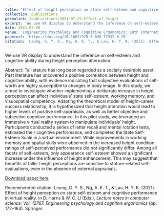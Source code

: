 ```yaml
---
title: "Effect of height perception on state self-esteem and cognitive performance in virtual reality"
collection: publications
permalink: /publications/2021-07-29_Effect_of_height
excerpt: 'We use VR display to understand the inference on self-esteem and cognitive ability during height perception alternation.'
date: 2021-07-29
venue: 'Engineering Psychology and Cognitive Ergonomics: 18th International Conference, EPCE 2021'
paperurl: 'https://doi.org/10.1007/978-3-030-77932-0_15'
citation: 'Leung, G. Y. S., Ng, A. K. T., & Lau, H. Y. K. (2021). Effect of height perception on state self-esteem and cognitive performance in virtual reality. In D. Harris & W. C. Li (Eds.), <i>Lecture notes in computer science: Vol. 12767. Engineering psychology and cognitive ergonomics</i> (pp. 172–184). Springer.'
---
```

We use VR display to understand the inference on self-esteem and cognitive ability during height perception alternation.

Abstract:
Tall stature has long been regarded as a socially desirable asset. Past literature has uncovered a positive correlation between height and cognitive ability, with evidence indicating that subjective evaluations of self-worth are highly susceptible to changes in body image. In this study, we aimed to investigate whether implementing a deliberate increase in height perception can affect individuals’ state self-esteem, working memory, and visuospatial competency. Adapting the theoretical model of height-career success relationship, it is hypothesized that height alteration would lead to higher levels of positive self-appraisals, as well as better objective and subjective cognitive performance. In this pilot study, we leveraged an immersive virtual reality system to manipulate individuals’ height. Participants conducted a series of letter recall and mental rotation tests, estimated their cognitive performance, and completed the State Self-Esteem Scale in a virtual environment. While improvements in working memory and spatial skills were observed in the increased height condition, ratings of self-perceived performance did not significantly differ. Among all facets of self-esteem, only appearance self-esteem showed a significant increase under the influence of height enhancement. This may suggest that benefits of taller height perceptions are sensitive to stature-related self-evaluations, even in the absence of external appraisals.

[Download paper here](http://adrianktng.github.io/files/2021_Leung.pdf)

Recommended citation: Leung, G. Y. S., Ng, A. K. T., & Lau, H. Y. K. (2021). Effect of height perception on state self-esteem and cognitive performance in virtual reality. In D. Harris & W. C. Li (Eds.), <i>Lecture notes in computer science: Vol. 12767. Engineering psychology and cognitive ergonomics</i> (pp. 172–184). Springer.
